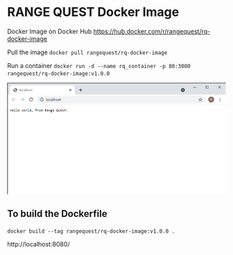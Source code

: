 # RANGE QUEST Docker Image

Docker Image on Docker Hub
https://hub.docker.com/r/rangequest/rq-docker-image

Pull the image
`docker pull rangequest/rq-docker-image`

Run a container
`docker run -d --name rq_container -p 80:3000 rangequest/rq-docker-image:v1.0.0`

![Screenshot](screenshot.png)


## To build the Dockerfile

`docker build --tag rangequest/rq-docker-image:v1.0.0 .`



http://localhost:8080/
